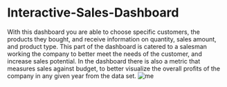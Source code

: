 # Interactive-Sales-Dashboard
With this dashboard you are able to choose specific customers, the products they bought, and receive information on quantity, sales amount, and product type. This part of the dashboard is catered to a salesman working the company to better meet the needs of the customer, and increase sales potential. In the dashboard there is also a metric that measures sales against budget, to better visualize the overall profits of the company in any given year from the data set.
![me](https://github.com/snakemint/Interactive-Sales-Dashboard/blob/main/SalesDashboard.gif)
